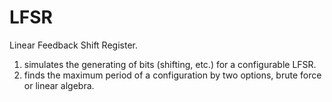 # LFSR
Linear Feedback Shift Register.
1) simulates the generating of bits (shifting, etc.) for a configurable LFSR.
2) finds the maximum period of a configuration by two options, brute force or linear algebra.
